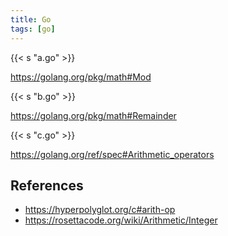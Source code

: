 ```yaml
---
title: Go
tags: [go]
---
```


{{< s "a.go" >}}

<https://golang.org/pkg/math#Mod>

{{< s "b.go" >}}

<https://golang.org/pkg/math#Remainder>

{{< s "c.go" >}}

<https://golang.org/ref/spec#Arithmetic_operators>

## References

- <https://hyperpolyglot.org/c#arith-op>
- <https://rosettacode.org/wiki/Arithmetic/Integer>
